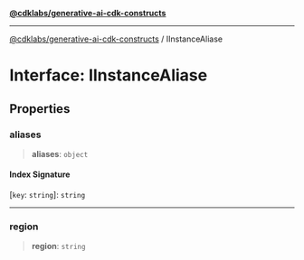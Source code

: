 [**@cdklabs/generative-ai-cdk-constructs**](../README.md)

***

[@cdklabs/generative-ai-cdk-constructs](../README.md) / IInstanceAliase

# Interface: IInstanceAliase

## Properties

### aliases

> **aliases**: `object`

#### Index Signature

 \[`key`: `string`\]: `string`

***

### region

> **region**: `string`
